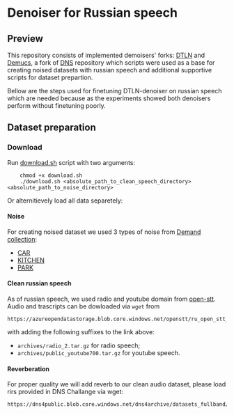 # Denoiser for Russian speech

## Preview

This repository consists of implemented demoisers' forks: [DTLN](https://github.com/breizhn/DTLN) and 
[Demucs](https://github.com/facebookresearch/denoiser), a fork of [DNS](https://github.com/microsoft/DNS-Challenge) 
repository which scripts were used as a base for creating 
noised datasets with russian speech and additional supportive scripts for dataset prepartion. 

Bellow are the steps used for finetuning DTLN-denoiser on russian speech which are needed because as the experiments showed both denoisers perform without finetuning poorly.


## Dataset preparation

### Download 

Run [download.sh](speech_preprocessing/download.sh) script with two arguments:
        
        chmod +x download.sh
        ./download.sh <absolute_path_to_clean_speech_directory> <absolute_path_to_noise_directory> 

Or alternitievely load all data separetely: 

#### Noise
For creating noised dataset we used 3 types of noise from [Demand collection](https://zenodo.org/record/1227121#.YjrfYxBBy3K):
- [CAR](https://zenodo.org/record/1227121/files/TCAR_16k.zip?download=1)
- [KITCHEN](https://zenodo.org/record/1227121/files/DKITCHEN_16k.zip?download=1)
- [PARK](https://zenodo.org/record/1227121/files/NPARK_16k.zip?download=1)

#### Clean russian speech
As of russian speech, we used radio and youtube domain from [open-stt](https://github.com/snakers4/open_stt). 
Audio and trascripts can be dowloaded via `wget` from 

    https://azureopendatastorage.blob.core.windows.net/openstt/ru_open_stt_opus/ 
    
with adding the following suffixes to the link above: 
- `archives/radio_2.tar.gz` for radio speech;
- `archives/public_youtube700.tar.gz` for youtube speech.

#### Reverberation
For proper quality we will add reverb to our clean audio dataset, please load rirs provided in DNS Challange via wget: 

    https://dns4public.blob.core.windows.net/dns4archive/datasets_fullband/datasets_fullband.impulse_responses_000.tar.bz2
